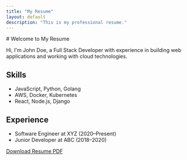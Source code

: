 ```yaml
---
title: "My Resume"
layout: default
description: "This is my professional resume."
---
```


<div class="container">
# Welcome to My Resume

Hi, I'm John Doe, a Full Stack Developer with experience in building web applications and working with cloud technologies.

## Skills
- JavaScript, Python, Golang
- AWS, Docker, Kubernetes
- React, Node.js, Django

## Experience
- Software Engineer at XYZ (2020–Present)
- Junior Developer at ABC (2018–2020)

[Download Resume PDF](resume.pdf)
</div>
